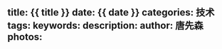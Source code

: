 title: {{ title }}
date: {{ date }}
categories: 技术
tags: 
keywords: 
description: 
author: 唐先森
photos: 
---
